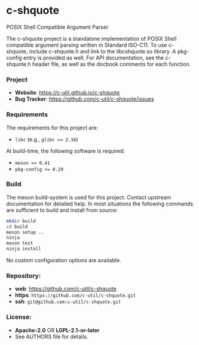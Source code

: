 c-shquote
=========

POSIX Shell Compatible Argument Parser

The c-shquote project is a standalone implementation of POSIX Shell compatible
argument parsing written in Standard ISO-C11. To use c-shquote, include
c-shquote.h and link to the libcshquote.so library. A pkg-config entry is
provided as well. For API documentation, see the c-shquote.h header file, as
well as the docbook comments for each function.

### Project

 * **Website**: <https://c-util.github.io/c-shquote>
 * **Bug Tracker**: <https://github.com/c-util/c-shquote/issues>

### Requirements

The requirements for this project are:

 * `libc` (e.g., `glibc >= 2.16`)

At build-time, the following software is required:

 * `meson >= 0.41`
 * `pkg-config >= 0.29`

### Build

The meson build-system is used for this project. Contact upstream
documentation for detailed help. In most situations the following
commands are sufficient to build and install from source:

```sh
mkdir build
cd build
meson setup ..
ninja
meson test
ninja install
```

No custom configuration options are available.

### Repository:

 - **web**:   <https://github.com/c-util/c-shquote>
 - **https**: `https://github.com/c-util/c-shquote.git`
 - **ssh**:   `git@github.com:c-util/c-shquote.git`

### License:

 - **Apache-2.0** OR **LGPL-2.1-or-later**
 - See AUTHORS file for details.
